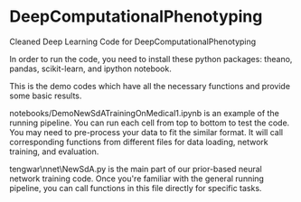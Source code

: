 # DeepComputationalPhenotyping
Cleaned Deep Learning Code for DeepComputationalPhenotyping

In order to run the code, you need to install these python packages: theano, pandas, scikit-learn, and ipython notebook.

This is the demo codes which have all the necessary functions and provide some basic results.

notebooks/DemoNewSdATrainingOnMedical1.ipynb is an example of the running pipeline. You can run each cell from top to bottom to test the code. You may need to pre-process your data to fit the similar format. It will call corresponding functions from different files for data loading, network training, and evaluation.

tengwar\nnet\NewSdA.py is the main part of our prior-based neural network training code. Once you're familiar with the general running pipeline, you can call functions in this file directly for specific tasks.

